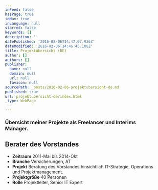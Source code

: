 ```yaml
---
inFeed: false
hasPage: true
inNav: true
inLanguage: null
starred: false
keywords: []
description: ''
datePublished: '2016-02-06T14:47:07.926Z'
dateModified: '2016-02-06T14:46:45.100Z'
title: Projektübersicht (DE)
author: []
authors: []
publisher:
  name: null
  domain: null
  url: null
  favicon: null
sourcePath: _posts/2016-02-06-projektubersicht-de.md
published: true
url: projektubersicht-de/index.html
_type: WebPage

---
```

### Übersicht meiner Projekte als Freelancer und Interims Manager.

## Berater des Vorstandes

* **Zeitraum** 2011-Mai bis 2014-Okt
* **Branche** Versicherungen, AT
* **Projekt** Beratung des Vorstandes hinsichtlich IT-Strategie, Operations und Projektmanagement.
* **Projektgröße** 40 Personen
* **Rolle** Projektleiter, Senior IT Expert